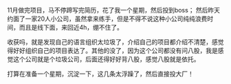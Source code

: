 11月做完项目，马不停蹄写完简历，花了我一个星期，然后投到boss；
然后昨天约面了一家20人小公司，虽然拿来练手，但是不得不说这种小公司纯纯浪费时间，而且是线下面，来回近4h，绷不住了。

收获吗，就是发现自己的语言组织太垃圾了，介绍自己的项目都介绍不清楚，感觉得好好组织自己的项目表达了。其他的没了，因为这个公司都没有问八股，我是感觉这个公司就是个垃圾公司，后面还得好好背八股，感觉八股就是依托。

打算在准备一个星期，沉淀一下，这几条太浮躁了，然后直接投大厂！
